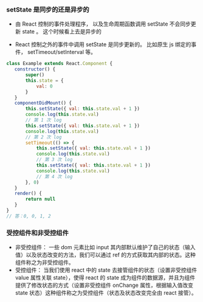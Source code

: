### setState 是同步的还是异步的

*   由 React 控制的事件处理程序， 以及生命周期函数调用 setState 不会同步更
  新 state 。  这个时候看上去是异步的

*   React 控制之外的事件中调用 setState 是同步更新的。 比如原生 js 绑定的事
  件， setTimeout/setInterval 等。  

   ``` jsx
  class Example extends React.Component {
      constructor() {
          super()
          this.state = {
              val: 0
          }
      } 
      componentDidMount() {
          this.setState({ val: this.state.val + 1 })
          console.log(this.state.val)
          // 第 1 次 log
          this.setState({ val: this.state.val + 1 })
          console.log(this.state.val)
          // 第 2 次 log
          setTimeout(() => {
              this.setState({ val: this.state.val + 1 })
              console.log(this.state.val)
              // 第 3 次 log
              this.setState({ val: this.state.val + 1 })
              console.log(this.state.val)
              // 第 4 次 log
          }, 0)
      } 
      render() {
          return null
      }
  }
  // 答：0, 0, 1, 2
   ```


### 受控组件和非受控组件

- 非受控组件： 一些 dom 元素比如 input 其内部默认维护了自己的状态（输入值）以及状态改变的方法，我们可以通过 ref 的方式获取其内部的状态。这种组件称之为非受控组件。
- 受控组件： 当我们使用 react 中的 state 去接管组件的状态（设置非受控组件 value 属性关联 state），使得 react 的 state 成为组件的数据源，并且为组件提供了修改状态的方式（设置非受控组件 onChange 属性，根据输入值改变 state 状态）这种组件称之为受控组件（状态及状态改变完全由 react 接管）。

